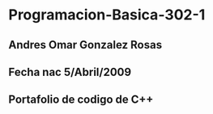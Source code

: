# Programacion-Basica-302-1
## Andres Omar Gonzalez Rosas
## Fecha nac 5/Abril/2009
## Portafolio de codigo de C++
